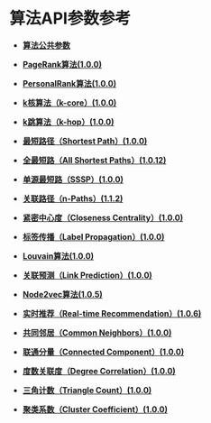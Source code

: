 # 算法API参数参考<a name="ges_03_0075"></a>

-   **[算法公共参数](算法公共参数.md)**  

-   **[PageRank算法\(1.0.0\)](PageRank算法(1-0-0).md)**  

-   **[PersonalRank算法\(1.0.0\)](PersonalRank算法(1-0-0).md)**  

-   **[k核算法（k-core）\(1.0.0\)](k核算法（k-core）(1-0-0).md)**  

-   **[k跳算法（k-hop）\(1.0.0\)](k跳算法（k-hop）(1-0-0).md)**  

-   **[最短路径（Shortest Path）\(1.0.0\)](最短路径（Shortest-Path）(1-0-0).md)**  

-   **[全最短路（All Shortest Paths）\(1.0.12\)](全最短路（All-Shortest-Paths）(1-0-12).md)**  

-   **[单源最短路（SSSP）\(1.0.0\)](单源最短路（SSSP）(1-0-0).md)**  

-   **[关联路径（n-Paths）\(1.1.2\)](关联路径（n-Paths）(1-1-2).md)**  

-   **[紧密中心度（Closeness Centrality）\(1.0.0\)](紧密中心度（Closeness-Centrality）(1-0-0).md)**  

-   **[标签传播（Label Propagation）\(1.0.0\)](标签传播（Label-Propagation）(1-0-0).md)**  

-   **[Louvain算法\(1.0.0\)](Louvain算法(1-0-0).md)**  

-   **[关联预测（Link Prediction）\(1.0.0\)](关联预测（Link-Prediction）(1-0-0).md)**  

-   **[Node2vec算法\(1.0.5\)](Node2vec算法(1-0-5).md)**  

-   **[实时推荐（Real-time Recommendation）\(1.0.6\)](实时推荐（Real-time-Recommendation）(1-0-6).md)**  

-   **[共同邻居（Common Neighbors）\(1.0.0\)](共同邻居（Common-Neighbors）(1-0-0).md)**  

-   **[联通分量（Connected Component）\(1.0.0\)](联通分量（Connected-Component）(1-0-0).md)**  

-   **[度数关联度（Degree Correlation）\(1.0.0\)](度数关联度（Degree-Correlation）(1-0-0).md)**  

-   **[三角计数（Triangle Count）\(1.0.0\)](三角计数（Triangle-Count）(1-0-0).md)**  

-   **[聚类系数（Cluster Coefficient）\(1.0.0\)](聚类系数（Cluster-Coefficient）(1-0-0).md)**  


